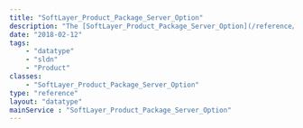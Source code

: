 ```yaml
---
title: "SoftLayer_Product_Package_Server_Option"
description: "The [SoftLayer_Product_Package_Server_Option](/reference/datatypes/SoftLayer_Product_Package_Server_Option) data type contains various data points associated with package servers that can be used in selection criteria. "
date: "2018-02-12"
tags:
    - "datatype"
    - "sldn"
    - "Product"
classes:
    - "SoftLayer_Product_Package_Server_Option"
type: "reference"
layout: "datatype"
mainService : "SoftLayer_Product_Package_Server_Option"
---
```

